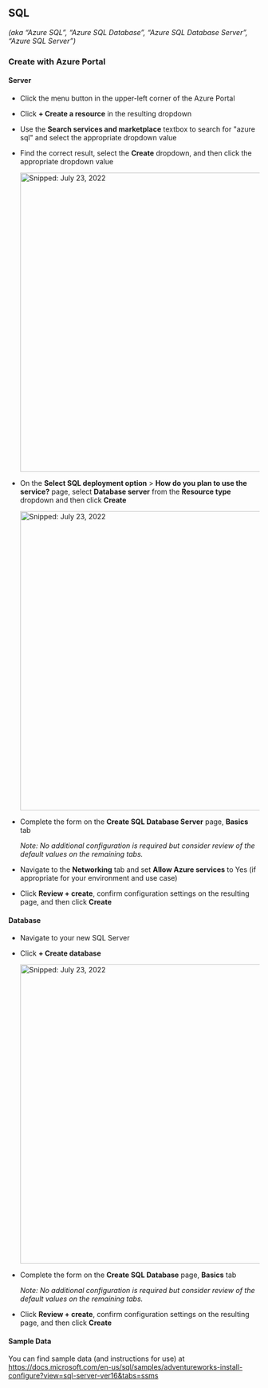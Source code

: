 ## SQL
_(aka “Azure SQL”, “Azure SQL Database”, “Azure SQL Database Server”, “Azure SQL Server”)_

### Create with Azure Portal

#### Server

* Click the menu button in the upper-left corner of the Azure Portal
* Click **+ Create a resource** in the resulting dropdown
* Use the **Search services and marketplace** textbox to search for "azure sql" and select the appropriate dropdown value
* Find the correct result, select the **Create** dropdown, and then click the appropriate dropdown value

  <img src="https://user-images.githubusercontent.com/44923999/180610756-3263f92c-a42d-4d2e-b841-2a5d32432237.png" width="600" title="Snipped: July 23, 2022" />

* On the **Select SQL deployment option** > **How do you plan to use the service?** page, select **Database server** from the **Resource type** dropdown and then click **Create**<br>
 
  <img src="https://user-images.githubusercontent.com/44923999/180610666-c30e773c-7184-40c6-8669-84deea5252ed.png" width="600" title="Snipped: July 23, 2022" />

* Complete the form on the **Create SQL Database Server** page, **Basics** tab

  _Note: No additional configuration is required but consider review of the default values on the remaining tabs._

* Navigate to the **Networking** tab and set **Allow Azure services** to Yes (if appropriate for your environment and use case)

* Click **Review + create**, confirm configuration settings on the resulting page, and then click **Create**

#### Database

* Navigate to your new SQL Server
* Click **+ Create database**

  <img src="https://user-images.githubusercontent.com/44923999/180611032-07d6c068-5a13-462b-a88a-7e3b3c465e83.png" width="600" title="Snipped: July 23, 2022" />

* Complete the form on the **Create SQL Database** page, **Basics** tab

  _Note: No additional configuration is required but consider review of the default values on the remaining tabs._
  
* Click **Review + create**, confirm configuration settings on the resulting page, and then click **Create**

#### Sample Data
You can find sample data (and instructions for use) at https://docs.microsoft.com/en-us/sql/samples/adventureworks-install-configure?view=sql-server-ver16&tabs=ssms
